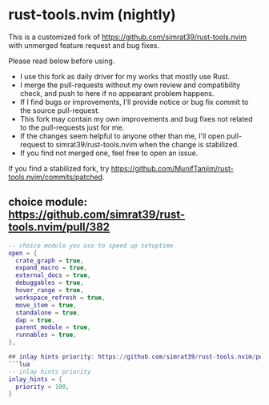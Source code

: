 # rust-tools.nvim (nightly)

This is a customized fork of https://github.com/simrat39/rust-tools.nvim with unmerged feature request and bug fixes.

Please read below before using.

- I use this fork as daily driver for my works that mostly use Rust.
- I merge the pull-requests without my own review and compatibility check, and push to here if no appearant problem happens.
- If I find bugs or improvements, I'll provide notice or bug fix commit to the source pull-request.
- This fork may contain my own improvements and bug fixes not related to the pull-requests just for me.
- If the changes seem helpful to anyone other than me, I'll open pull-request to simrat39/rust-tools.nvim when the change is stabilized.
- If you find not merged one, feel free to open an issue.

If you find a stabilized fork, try https://github.com/MunifTanjim/rust-tools.nvim/commits/patched.

## choice module: https://github.com/simrat39/rust-tools.nvim/pull/382
```lua
-- choice module you use to speed up setuptime
open = {
  crate_graph = true,
  expand_macro = true,
  external_docs = true,
  debuggables = true,
  hover_range = true,
  workspace_refresh = true,
  move_item = true,
  standalone = true,
  dap = true,
  parent_module = true,
  runnables = true,
},

## inlay hints priority: https://github.com/simrat39/rust-tools.nvim/pull/361
```lua
-- inlay hints priority
inlay_hints = {
  priority = 100,
}
```
